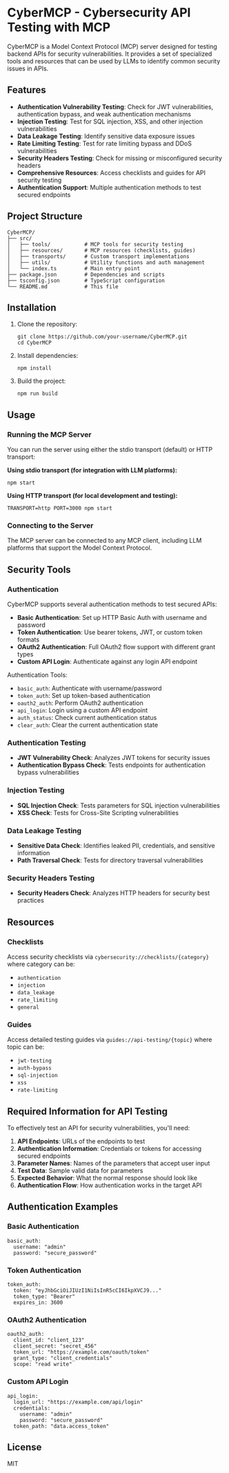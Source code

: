 # CyberMCP - Cybersecurity API Testing with MCP

CyberMCP is a Model Context Protocol (MCP) server designed for testing backend APIs for security vulnerabilities. It provides a set of specialized tools and resources that can be used by LLMs to identify common security issues in APIs.

## Features

- **Authentication Vulnerability Testing**: Check for JWT vulnerabilities, authentication bypass, and weak authentication mechanisms
- **Injection Testing**: Test for SQL injection, XSS, and other injection vulnerabilities
- **Data Leakage Testing**: Identify sensitive data exposure issues
- **Rate Limiting Testing**: Test for rate limiting bypass and DDoS vulnerabilities
- **Security Headers Testing**: Check for missing or misconfigured security headers
- **Comprehensive Resources**: Access checklists and guides for API security testing
- **Authentication Support**: Multiple authentication methods to test secured endpoints

## Project Structure

```
CyberMCP/
├── src/
│   ├── tools/           # MCP tools for security testing
│   ├── resources/       # MCP resources (checklists, guides)
│   ├── transports/      # Custom transport implementations
│   ├── utils/           # Utility functions and auth management
│   └── index.ts         # Main entry point
├── package.json         # Dependencies and scripts
├── tsconfig.json        # TypeScript configuration
└── README.md            # This file
```

## Installation

1. Clone the repository:
   ```
   git clone https://github.com/your-username/CyberMCP.git
   cd CyberMCP
   ```

2. Install dependencies:
   ```
   npm install
   ```

3. Build the project:
   ```
   npm run build
   ```

## Usage

### Running the MCP Server

You can run the server using either the stdio transport (default) or HTTP transport:

**Using stdio transport (for integration with LLM platforms):**
```
npm start
```

**Using HTTP transport (for local development and testing):**
```
TRANSPORT=http PORT=3000 npm start
```

### Connecting to the Server

The MCP server can be connected to any MCP client, including LLM platforms that support the Model Context Protocol.

## Security Tools

### Authentication

CyberMCP supports several authentication methods to test secured APIs:

- **Basic Authentication**: Set up HTTP Basic Auth with username and password
- **Token Authentication**: Use bearer tokens, JWT, or custom token formats
- **OAuth2 Authentication**: Full OAuth2 flow support with different grant types
- **Custom API Login**: Authenticate against any login API endpoint

Authentication Tools:
- `basic_auth`: Authenticate with username/password
- `token_auth`: Set up token-based authentication
- `oauth2_auth`: Perform OAuth2 authentication
- `api_login`: Login using a custom API endpoint
- `auth_status`: Check current authentication status
- `clear_auth`: Clear the current authentication state

### Authentication Testing

- **JWT Vulnerability Check**: Analyzes JWT tokens for security issues
- **Authentication Bypass Check**: Tests endpoints for authentication bypass vulnerabilities

### Injection Testing

- **SQL Injection Check**: Tests parameters for SQL injection vulnerabilities
- **XSS Check**: Tests for Cross-Site Scripting vulnerabilities

### Data Leakage Testing

- **Sensitive Data Check**: Identifies leaked PII, credentials, and sensitive information
- **Path Traversal Check**: Tests for directory traversal vulnerabilities

### Security Headers Testing

- **Security Headers Check**: Analyzes HTTP headers for security best practices

## Resources

### Checklists

Access security checklists via `cybersecurity://checklists/{category}` where category can be:
- `authentication`
- `injection`
- `data_leakage`
- `rate_limiting`
- `general`

### Guides

Access detailed testing guides via `guides://api-testing/{topic}` where topic can be:
- `jwt-testing`
- `auth-bypass`
- `sql-injection`
- `xss`
- `rate-limiting`

## Required Information for API Testing

To effectively test an API for security vulnerabilities, you'll need:

1. **API Endpoints**: URLs of the endpoints to test
2. **Authentication Information**: Credentials or tokens for accessing secured endpoints
3. **Parameter Names**: Names of the parameters that accept user input
4. **Test Data**: Sample valid data for parameters
5. **Expected Behavior**: What the normal response should look like
6. **Authentication Flow**: How authentication works in the target API

## Authentication Examples

### Basic Authentication

```
basic_auth:
  username: "admin"
  password: "secure_password"
```

### Token Authentication

```
token_auth:
  token: "eyJhbGciOiJIUzI1NiIsInR5cCI6IkpXVCJ9..."
  token_type: "Bearer"
  expires_in: 3600
```

### OAuth2 Authentication

```
oauth2_auth:
  client_id: "client_123"
  client_secret: "secret_456"
  token_url: "https://example.com/oauth/token"
  grant_type: "client_credentials"
  scope: "read write"
```

### Custom API Login

```
api_login:
  login_url: "https://example.com/api/login"
  credentials: 
    username: "admin"
    password: "secure_password"
  token_path: "data.access_token"
```

## License

MIT